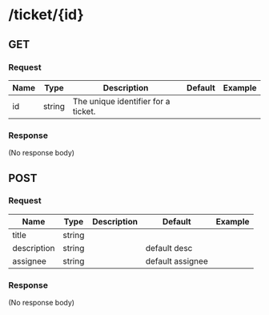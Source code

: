 # /ticket/{id}

## GET

### Request
| Name  | Type  | Description | Default | Example |
|-------|-------|-------------|---------|---------| 
| id | string | The unique identifier for a ticket. |  |  |
        

### Response
(No response body)       
## POST

### Request
| Name  | Type  | Description | Default | Example |
|-------|-------|-------------|---------|---------| 
| title | string |  |  |  |
| description | string |  | default desc |  |
| assignee | string |  | default assignee |  |
        

### Response
(No response body)       